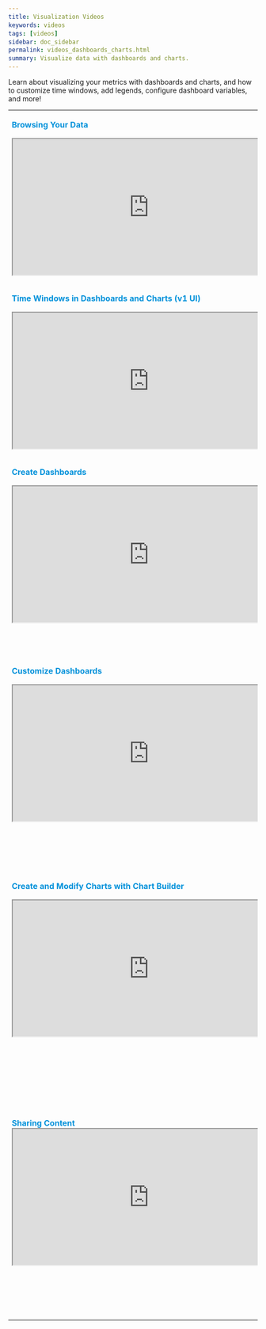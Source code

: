 ```yaml
---
title: Visualization Videos
keywords: videos
tags: [videos]
sidebar: doc_sidebar
permalink: videos_dashboards_charts.html
summary: Visualize data with dashboards and charts.
---
```

Learn about visualizing your metrics with dashboards and charts, and how to customize time windows, add legends, configure dashboard variables, and more!


<table style="width: 100%;">
<tbody>
<tr>
<td><strong><font color="#0091DA" size="3">Browsing Your Data</font></strong><br>
<br>
<iframe src="https://bcove.video/3n13ulm" width="550" height="275" allowfullscreen="true" alt="browse metrics from source browser or metrics browser"></iframe>
</td>
<td><br>
<p>90-second video that shows how you can find and examine metrics from the Sources browser and from the Metrics browser. </p>
<p>You can also watch the video <a href="https://bcove.video/3n13ulm" target="_blank">here <img src="/images/video_camera.png" alt="video camera icon"/></a>.</p>
</td>
</tr>
<tr>
<td><strong><font color="#0091DA" size="3">Time Windows in Dashboards and Charts (v1 UI) </font></strong><br>
<br>
<iframe src="https://bcove.video/3kJ6PGT" width="550" height="275" allowfullscreen="true" alt="Jason demonstrates time windows "></iframe>
</td>
<td><br>
<p>This video shows you how to select, sync, and reset time windows so you can annalyze and compare your data.</p>
<p>You can also watch the video <a href="https://bcove.video/3kJ6PGT" target="_blank">here <img src="/images/video_camera.png" alt="video camera icon"/></a>.</p>
</td>
</tr>
<tr>
<td><strong><font color="#0091DA" size="3">Create Dashboards</font></strong><br>
<br>
<iframe src="https://bcove.video/2WxBJoe" width="550" height="275" allowfullscreen="true" alt="creating dashboards video"></iframe>
</td>
<td><br><p>Users with Dashboards permissions can create a new dashboard with one or multiple charts from metrics, a chart type, or an integration.  </p><p>You can also watch the video <a href="https://bcove.video/2WxBJoe" target="_blank">here <img src="/images/video_camera.png" alt="video camera icon"/></a>.</p> </td>
</tr>
<tr>
<td><strong><font color="#0091DA" size="3">Customize Dashboards</font></strong><br>
<br>
<iframe src="https://bcove.video/2Wux6eP" width="550" height="275" allowfullscreen="true" alt="customizing dashboard video"></iframe></td>
<td><br><p>All users can customize their dashboards. Learn how to find a section, filter using variables or filters, set the time for the dashboard, and share the dashboard with others.</p><p>You can also watch the video <a href="https://bcove.video/2Wux6eP" target="_blank">here <img src="/images/video_camera.png" alt="video camera icon"/></a>.</p> </td>
</tr>
<tr>
<td><strong><font color="#0091DA" size="3">Create and Modify Charts with Chart Builder</font></strong><br>
<br>
<iframe src="https://bcove.video/2Xx9IPz" width="550" height="275" allowfullscreen="true" alt="chart builder video"></iframe>
</td>
<td><br><p>Users with Dashboards permissions can use Chart Builder to select metrics or histograms, apply filters and functions, select a chart type, and customize the chart.  </p><p>You can also watch the video <a href="https://bcove.video/2Xx9IPz" target="_blank">here <img src="/images/video_camera.png" alt="video camera icon"/></a>.</p> </td>
</tr>
<tr>
<td><strong><font color="#0091DA" size="3">Sharing Content</font></strong><br>
<iframe src=" https://bcove.video/3DZazeL" width="550" height="275" allowfullscreen="true" alt="sharing Wavefront content video"></iframe>
</td>
<td><br><p>In this video, you'll learn how to share Wavefront content. For example, search results, dashboards, charts, and so on. You will also learn about what live and non-live displays are and how to share a live display of a dashboard.</p><p>You can also watch the video <a href="https://bcove.video/3DZazeL" target="_blank">here <img src="/images/video_camera.png" alt="video camera icon"/></a>.</p></td>
</tr>
</tbody>
</table>


<!---
<table style="width: 100%;">
<tbody>
<tr>
<td><strong><font color="#0091DA" size="3">Dashboards and Charts (v1)</font></strong><br>
<a href="https://vmwarelearningzone.vmware.com/oltpublish/site/openlearn.do?dispatch=previewLesson&id=5a810256-dc7a-11e7-a6ac-0cc47a352510&inner=true&player2=true" target="_blank"><img src="/images/v_dashboards_charts.png" alt="interact dashboards charts"/></a></td>
<td>Now: https://onevmw.sharepoint.com/:v:/r/teams/VLZContentDumpforRPA/Shared%20Documents/General/vlz_Existing%20Courses/Wavefront%20Course%20Content/VLZ-2259%20V02.mp4?csf=1&web=1&e=bilqVL<br>
<p><strong>v1 UI!</strong> Jason does an in-depth walk-through of dashboards and charts in the v1 UI. You see:
<ul><li>How to adjust time windows from the time bar or an individual chart. </li>
<li>How to isolate sources or series to narrow down a problem.</li> <li>How to compare data with data from a week or month ago.</li>
<li>And more!</li></ul> </p>
</td>
</tr>
<tr>
<td><strong><font color="#0091DA" size="3">Creating Charts (v1)</font></strong><br>
<a href="https://vmwarelearningzone.vmware.com/oltpublish/site/openlearn.do?dispatch=previewLesson&id=5d02190e-dc7a-11e7-a6ac-0cc47a352510&inner=true&player2=true" target="_blank"><img src="/images/v_charts_creating.png"/></a></td>
<td>Now: https://onevmw.sharepoint.com/:v:/r/teams/VLZContentDumpforRPA/Shared%20Documents/General/vlz_Existing%20Courses/Wavefront%20Course%20Content/VLZ-2269%20V02.mp4?csf=1&web=1&e=uW2twE <br>
<p><strong>v1 UI!</strong> Watch how Jason creates a chart with the <strong>Dashboard > Create chart</strong>, customizes it to include a visual threshold, and saves it to an existing dashboard. Jason then puts the dashboard into edit mode to add a new chart directly, and makes configuration changes (units, name of the chart, etc.). </p>
</td>
</tr>
<tr>
<td><strong><font color="#0091DA" size="3">Editing Charts (v1)</font></strong><br>
<a href="https://vmwarelearningzone.vmware.com/oltpublish/site/openlearn.do?dispatch=previewLesson&id=5f759eb3-dc7a-11e7-a6ac-0cc47a352510&inner=true&player2=true" target="_blank"><img src="/images/v_charts_modifying.png" alt="sharing content"/></a></td>
<td>Now: https://onevmw.sharepoint.com/:v:/r/teams/VLZContentDumpforRPA/Shared%20Documents/General/vlz_Existing%20Courses/Wavefront%20Course%20Content/VLZ-2269%20V02.mp4?csf=1&web=1&e=uW2twE<br>
<p><strong>v1 UI!</strong> Jason demonstrates how to customize charts to suit your needs:
<ul><li> Align the axis to more easily see the trend associated with data.</li>
<li>Show or hide obsolete metrics (older than 4 weeks).</li>
<li>Use bucketing and summarization to display exactly what you need.</li>
<li>And more!</li></ul></p>
</td>
</tr>

</tr>
</tbody>
</table>
--->
